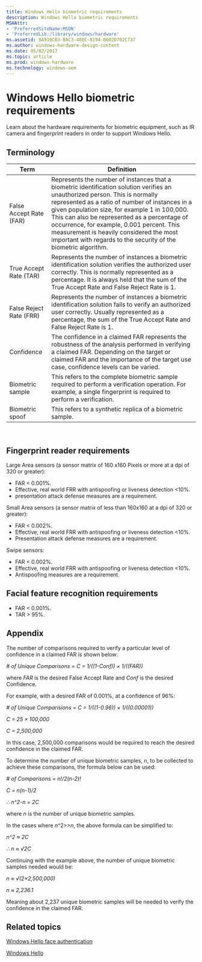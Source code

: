 ```yaml
---
title: Windows Hello biometric requirements
description: Windows Hello biometric requirements
MSHAttr:
- 'PreferredSiteName:MSDN'
- 'PreferredLib:/library/windows/hardware'
ms.assetid: 8A910CB3-BAC3-408C-8194-8602D702C737
ms.author: windows-hardware-design-content
ms.date: 05/02/2017
ms.topic: article
ms.prod: windows-hardware
ms.technology: windows-oem
---
```


# Windows Hello biometric requirements


Learn about the hardware requirements for biometric equipment, such as IR camera and fingerprint readers in order to support Windows Hello.

## Terminology


| Term                    | Definition                                                                                                                                                                                                                                                                                                                                                                                                                                   |
|-------------------------|----------------------------------------------------------------------------------------------------------------------------------------------------------------------------------------------------------------------------------------------------------------------------------------------------------------------------------------------------------------------------------------------------------------------------------------------|
| False Accept Rate (FAR) | Represents the number of instances that a biometric identification solution verifies an unauthorized person. This is normally represented as a ratio of number of instances in a given population size, for example 1 in 100,000. This can also be represented as a percentage of occurrence, for example, 0.001 percent. This measurement is heavily considered the most important with regards to the security of the biometric algorithm. |
| True Accept Rate (TAR)  | Represents the number of instances a biometric identification solution verifies the authorized user correctly. This is normally represented as a percentage. It is always held that the sum of the True Accept Rate and False Reject Rate is 1.                                                                                                                                                                                              |
| False Reject Rate (FRR) | Represents the number of instances a biometric identification solution fails to verify an authorized user correctly. Usually represented as a percentage, the sum of the True Accept Rate and False Reject Rate is 1.                                                                                                                                                                                                                        |
| Confidence              | The confidence in a claimed FAR represents the robustness of the analysis performed in verifying a claimed FAR. Depending on the target or claimed FAR and the importance of the target use case, confidence levels can be varied.                                                                                                                                                                                                           |
| Biometric sample        | This refers to the complete biometric sample required to perform a verification operation. For example, a single fingerprint is required to perform a verification.                                                                                                                                                                                                                                                                          |
| Biometric spoof         | This refers to a synthetic replica of a biometric sample.                                                                                                                                                                                                                                                                                                                                                                                    |

 

## Fingerprint reader requirements


Large Area sensors (a sensor matrix of 160 x160 Pixels or more at a dpi of 320 or greater):

-   FAR &lt; 0.001%.
-   Effective, real world FRR with antispoofing or liveness detection &lt;10%.
-   presentation attack defense measures are a requirement.

Small Area sensors (a sensor matrix of less than 160x160 at a dpi of 320 or greater):

-   FAR &lt; 0.002%.
-   Effective, real world FRR with antispoofing or liveness detection &lt;10%.
-   Presentation attack defense measures are a requirement.

Swipe sensors:

-   FAR &lt; 0.002%.
-   Effective, real world FRR with antispoofing or liveness detection &lt;10%.
-   Antispoofing measures are a requirement.

## Facial feature recognition requirements


-   FAR &lt; 0.001%.
-   TAR &gt; 95%.

## Appendix


The number of comparisons required to verify a particular level of confidence in a claimed FAR is shown below:

*\# of Unique Comparisons = C = 1/((1-Conf)) × 1/((FAR))*

where *FAR* is the desired False Accept Rate and *Conf* is the desired Confidence.

For example, with a desired FAR of 0.001%, at a confidence of 96%:

*\# of Unique Comparisions = C = 1/((1-0.96)) × 1/((0.00001))*

*C = 25 × 100,000*

*C = 2,500,000*

In this case, 2,500,000 comparisons would be required to reach the desired confidence in the claimed FAR.

To determine the number of unique biometric samples, *n*, to be collected to achieve these comparisons, the formula below can be used:

*\# of Comparisons = n!/2(n-2)!*

*C = n(n-1)/2*

*∴ n^2-n = 2C*

where *n* is the number of unique biometric samples.

In the cases where *n*^2&gt;&gt;*n*, the above formula can be simplified to:

*n^2 ≈ 2C*

*∴ n ≈ √2C*

Continuing with the example above, the number of unique biometric samples needed would be:

*n ≈ √(2×2,500,000)*

*n ≈ 2,236.1*

Meaning about 2,237 unique biometric samples will be needed to verify the confidence in the claimed FAR.

## Related topics


[Windows Hello face authentication](windows-hello-face-authentication.md)

[Windows Hello](windows-hello.md)

 

 







